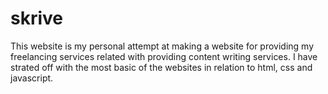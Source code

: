 # skrive
This website is my personal attempt at making a website for providing my freelancing services related with providing content writing services.
I have strated off with the most basic of the websites in relation to html, css and javascript. 
